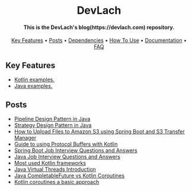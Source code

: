 <h1 align="center">
  <br>
  DevLach
  <br>
</h1>
<h4 align="center">This is the DevLach's blog(https://devlach.com) repository.</h4>

<p align="center">
  <a href="#key-features">Key Features</a> •
  <a href="#posts">Posts</a> •
  <a href="#dependencies">Dependencies</a> •
  <a href="#how-to-use">How To Use</a> •
  <a href="#documentation">Documentation</a> •
  <a href="#faq">FAQ</a>
</p>

## Key Features
* [Kotlin examples.](kotlin)
* [Java examples.](java)

## Posts
* [Pipeline Design Pattern in Java](https://devlach.com/blog/java/pipeline-design-pattern-in-java)
* [Strategy Design Pattern in Java](https://devlach.com/blog/java/strategy-design-pattern-in-java)
* [How to Upload Files to Amazon S3 using Spring Boot and S3 Transfer Manager](https://devlach.com/blog/java/how-to-upload-files-to-amazon-s3-using-spring-boot-and-the-amazon-s3-transfer-manager)
* [Guide to using Protocol Buffers with Kotlin](https://devlach.com/blog/kotlin/guide-to-using-protocol-buffers-with-kotlin)
* [Spring Boot Job Interview Questions and Answers](https://devlach.com/spring-boot-job-interview-questions-and-answers/)
* [Java Job Interview Questions and Answers](https://devlach.com/blog/java/java-job-interview-questions-and-answers)
* [Most used Kotlin frameworks](https://devlach.com/blog/kotlin/most-used-kotlin-frameworks)
* [Java Virtual Threads Introduction](https://devlach.com/blog/java/java-virtual-threads-intro)
* [Java CompletableFuture vs Kotlin Coroutines](https://devlach.com/blog/kotlin/kotlin-coroutines-vs-java-completablefuture)
* [Kotlin coroutines a basic approach](https://devlach.com/blog/kotlin/kotlin-coroutines-a-basic-approach)




